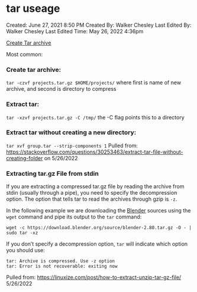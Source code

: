# tar useage

Created: June 27, 2021 8:50 PM
Created By: Walker Chesley
Last Edited By: Walker Chesley
Last Edited Time: May 26, 2022 4:36pm

[Create Tar archive](https://www.cyberciti.biz/faq/how-to-create-tar-gz-file-in-linux-using-command-line/)

Most common: 

### Create tar archive: 
`tar -czvf projects.tar.gz $HOME/projects/` where first is name of new archive, and second is directory to compress

### Extract tar: 

`tar -xzvf projects.tar.gz -C /tmp/` the -C flag points this to a directory

### Extract tar without creating a new directory: 

`tar xvf group.tar --strip-components 1` 
Pulled from: https://stackoverflow.com/questions/30253463/extract-tar-file-without-creating-folder on 5/26/2022 

### Extracting tar.gz File from stdin

If you are extracting a compressed tar.gz file by reading the archive from stdin (usually through a pipe), you need to specify the decompression option. The option that tells tar to read the archives through gzip is `-z`.

In the following example we are downloading the [Blender](https://www.blender.org/) sources using the `wget` command and pipe its output to the `tar` command:

```
wget -c https://download.blender.org/source/blender-2.80.tar.gz -O - | sudo tar -xz
```

If you don’t specify a decompression option, `tar` will indicate which option you should use:

```output
tar: Archive is compressed. Use -z option
tar: Error is not recoverable: exiting now
```
Pulled from: https://linuxize.com/post/how-to-extract-unzip-tar-gz-file/ 5/26/2022

